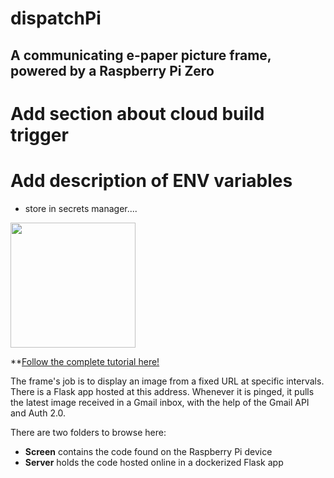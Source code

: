 # dispatchPi
## A communicating e-paper picture frame, powered by a Raspberry Pi Zero



# Add section about cloud build trigger

# Add description of ENV variables
- store in secrets manager....

<img src="https://i.imgur.com/E302Bw2.jpg|width=100px" width="200">

**[Follow the complete tutorial here!](https://malcolmosh.github.io/pages/DispatchPi/dispatchpi_part0/)

The frame's job is to display an image from a fixed URL at specific intervals. There is a Flask app hosted at this address. Whenever it is pinged, it pulls the latest image received in a Gmail inbox, with the help of the Gmail API and Auth 2.0.

There are two folders to browse here:

- **Screen** contains the code found on the Raspberry Pi device
- **Server** holds the code hosted online in a dockerized Flask app 
